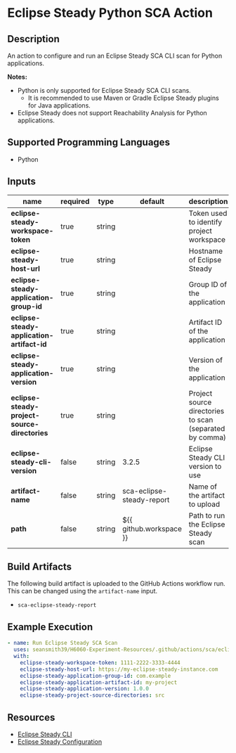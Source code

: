 # Eclipse Steady Python SCA Action

## Description

An action to configure and run an Eclipse Steady SCA CLI scan for Python applications.

**Notes:**
- Python is only supported for Eclipse Steady SCA CLI scans.
  - It is recommended to use Maven or Gradle Eclipse Steady plugins for Java applications.
- Eclipse Steady does not support Reachability Analysis for Python applications.

## Supported Programming Languages

- Python

## Inputs

| name                                          | required | type   | default                   | description                                             |
|-----------------------------------------------|----------|--------|---------------------------|---------------------------------------------------------|
| **eclipse-steady-workspace-token**            | true     | string |                           | Token used to identify project workspace                |
| **eclipse-steady-host-url**                   | true     | string |                           | Hostname of Eclipse Steady                              |
| **eclipse-steady-application-group-id**       | true     | string |                           | Group ID of the application                             |
| **eclipse-steady-application-artifact-id**    | true     | string |                           | Artifact ID of the application                          |
| **eclipse-steady-application-version**        | true     | string |                           | Version of the application                              |
| **eclipse-steady-project-source-directories** | true     | string |                           | Project source directories to scan (separated by comma) |
| **eclipse-steady-cli-version**                | false    | string | 3.2.5                     | Eclipse Steady CLI version to use                       |
| **artifact-name**                             | false    | string | sca-eclipse-steady-report | Name of the artifact to upload                          |
| **path**                                      | false    | string | ${{ github.workspace }}   | Path to run the Eclipse Steady scan                     |

## Build Artifacts

The following build artifact is uploaded to the GitHub Actions workflow run. This can be changed using the `artifact-name` input.
- `sca-eclipse-steady-report`

## Example Execution

```yaml
- name: Run Eclipse Steady SCA Scan
  uses: seansmith39/H6060-Experiment-Resources/.github/actions/sca/eclipse-steady/python
  with:
    eclipse-steady-workspace-token: 1111-2222-3333-4444
    eclipse-steady-host-url: https://my-eclipse-steady-instance.com
    eclipse-steady-application-group-id: com.example
    eclipse-steady-application-artifact-id: my-project
    eclipse-steady-application-version: 1.0.0
    eclipse-steady-project-source-directories: src
```

## Resources

- [Eclipse Steady CLI](https://eclipse.github.io/steady/user/tutorials/python_cli/)
- [Eclipse Steady Configuration](https://eclipse.github.io/steady/user/manuals/setup/)
